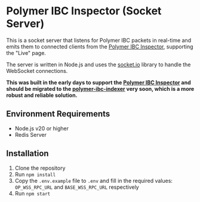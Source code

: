 # Polymer IBC Inspector (Socket Server)

This is a socket server that listens for Polymer IBC packets in real-time and emits them to connected clients from the [Polymer IBC Inspector](https://ibcinspector.com), supporting the "Live" page.

The server is written in Node.js and uses the [socket.io](https://socket.io) library to handle the WebSocket connections.

**This was built in the early days to support the [Polymer IBC Inspector](https://ibcinspector.com) and should be migrated to the [polymer-ibc-indexer](https://github.com/stevenlei/polymer-ibc-indexer) very soon, which is a more robust and reliable solution.**

## Environment Requirements

- Node.js v20 or higher
- Redis Server

## Installation

1. Clone the repository
2. Run `npm install`
3. Copy the `.env.example` file to `.env` and fill in the required values: `OP_WSS_RPC_URL` and `BASE_WSS_RPC_URL` respectively
4. Run `npm start`
